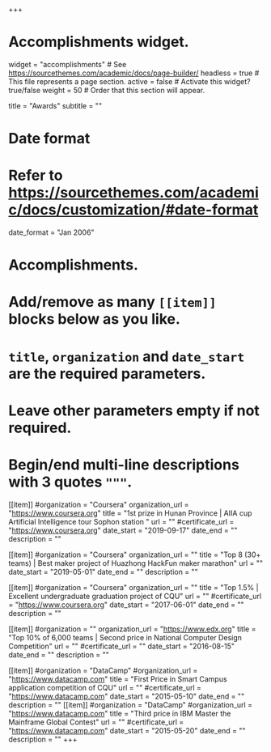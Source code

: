 +++
# Accomplishments widget.
widget = "accomplishments"  # See https://sourcethemes.com/academic/docs/page-builder/
headless = true  # This file represents a page section.
active = false  # Activate this widget? true/false
weight = 50  # Order that this section will appear.

title = "Awards"
subtitle = ""

# Date format
#   Refer to https://sourcethemes.com/academic/docs/customization/#date-format
date_format = "Jan 2006"

# Accomplishments.
#   Add/remove as many `[[item]]` blocks below as you like.
#   `title`, `organization` and `date_start` are the required parameters.
#   Leave other parameters empty if not required.
#   Begin/end multi-line descriptions with 3 quotes `"""`.
[[item]]
  #organization = "Coursera"
  organization_url = "https://www.coursera.org"
  title = "1st prize in Hunan Province | AIIA cup Artificial Intelligence tour Sophon station "
  url = ""
  #certificate_url = "https://www.coursera.org"
  date_start = "2019-09-17"
  date_end = ""
  description = ""

[[item]]
  #organization = "Coursera"
  organization_url = ""
  title = "Top 8 (30+ teams) | Best maker project of Huazhong HackFun maker marathon"
  url = ""
  date_start = "2019-05-01"
  date_end = ""
  description = ""

[[item]]
  #organization = "Coursera"
  organization_url = ""
  title = "Top 1.5% | Excellent undergraduate graduation project of CQU"
  url = ""
  #certificate_url = "https://www.coursera.org"
  date_start = "2017-06-01"
  date_end = ""
  description = ""

[[item]]
  #organization = ""
  organization_url = "https://www.edx.org"
  title = "Top 10% of 6,000 teams | Second price in National Computer Design Competition"
  url = ""
  #certificate_url = ""
  date_start = "2016-08-15"
  date_end = ""
  description = ""
  
[[item]]
  #organization = "DataCamp"
  #organization_url = "https://www.datacamp.com"
  title = "First Price in Smart Campus application competition of CQU"
  url = ""
  #certificate_url = "https://www.datacamp.com"
  date_start = "2015-05-10"
  date_end = ""
  description = ""
[[item]]
  #organization = "DataCamp"
  #organization_url = "https://www.datacamp.com"
  title = "Third price in IBM Master the Mainframe Global Contest"
  url = ""
  #certificate_url = "https://www.datacamp.com"
  date_start = "2015-05-20"
  date_end = ""
  description = ""
+++
